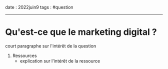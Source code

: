 date : 2022juin9
tags : #question

---------
# Qu'est-ce que le marketing digital ?

court paragraphe sur l'intérêt de la question


1. Ressources
	- explication sur l'intérêt de la ressource
